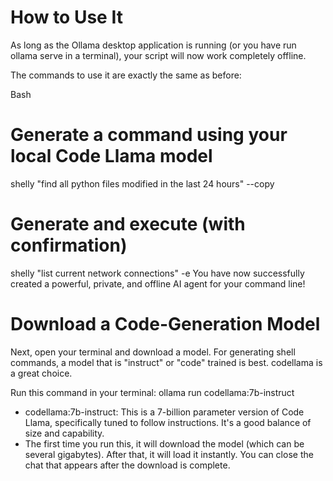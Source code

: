 # How to Use It
As long as the Ollama desktop application is running (or you have run ollama serve in a terminal), your script will now work completely offline.

The commands to use it are exactly the same as before:

Bash

# Generate a command using your local Code Llama model
shelly "find all python files modified in the last 24 hours" --copy

# Generate and execute (with confirmation)
shelly "list current network connections" -e
You have now successfully created a powerful, private, and offline AI agent for your command line!
 
# Download a Code-Generation Model
Next, open your terminal and download a model. For generating shell commands, a model that is "instruct" or "code" trained is best. codellama is a great choice.

Run this command in your terminal:
ollama run codellama:7b-instruct

- codellama:7b-instruct: This is a 7-billion parameter version of Code Llama, specifically tuned to follow instructions. It's a good balance of size and capability.
- The first time you run this, it will download the model (which can be several gigabytes). After that, it will load it instantly. You can close the chat that appears after the download is complete.
